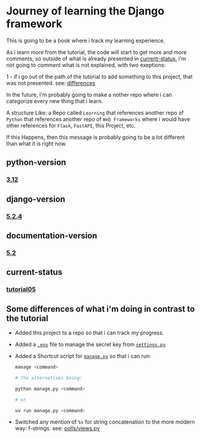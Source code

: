 # Journey of learning the Django framework

This is going to be a book where i track my learning experience.

As i learn more from the tutorial, the code will start to get more and more comments, so outside of what is already presented in [current-status](#current-status), i'm not going to comment what is not explained, with two exeptions:

1 - if i go out of the path of the tutorial to add something to this project, that was not presented. see: [differences](#some-differences-of-what-im-doing-in-contrast-to-the-tutorial)

In the future, i'm probably going to make a nother repo where i can categorize every new thing that i learn.

A structure Like: a Repo called `Learning` that references another repo of `Python` that references another repo of `Web Frameworks` where i would have other references for `Flask`, `FastAPI`, this Project, etc.

If this Happens, then this message is probably going to be a lot different than what it is right now.

## python-version

### [3.12](https://www.python.org/downloads/release/python-3120/)

## django-version

### [5.2.4](/pyproject.toml#L8)

## documentation-version

### [5.2](https://docs.djangoproject.com/en/5.2/)

## current-status

### [tutorial05](https://docs.djangoproject.com/en/5.2/intro/tutorial05/)

## Some differences of what i'm doing in contrast to the tutorial

- Added this project to a repo so that i can track my progress.

- Added a [`.env`](./.env.example) file to manage the secret key from [`settings.py`](./src/mysite/settings.py#L12)

- Added a Shortcut script for [`manage.py`](./src/manage.py) so that i can run:

    ```sh
    manage <command>

    # The alternatives being:

    python manage.py <command>

    # or

    uv run manage.py <command>
    ```

- Switched any mention of `%s` for string concatenation to the more modern way: f-strings. see: [polls/views.py](./src/polls/views.py#L12)
